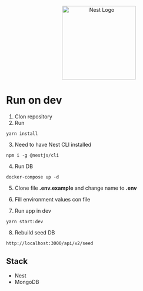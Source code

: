 <p align="center">
  <a href="http://nestjs.com/" target="blank"><img src="https://nestjs.com/img/logo-small.svg" width="200" alt="Nest Logo" /></a>
</p>

# Run on dev

1. Clon repository
2. Run

```
yarn install
```

3. Need to have Nest CLI installed

```
npm i -g @nestjs/cli
```

4. Run DB

```
docker-compose up -d
```

5. Clone file **.env.example** and change name to **.env**

6. Fill environment values con file

7. Run app in dev

```
yarn start:dev
```

8. Rebuild seed DB

```
http://localhost:3000/api/v2/seed
```

## Stack

- Nest
- MongoDB

